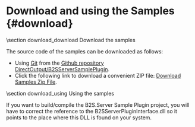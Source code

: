 ﻿Download and using the Samples {#download}
================================

\section download_download Download the samples

The source code of the samples can be downloaded as follows:

- Using <a href="http://en.wikipedia.org/wiki/Git_%28software%29">Git</a> from the <a target="_blank" href="https://github.com/DirectOutput/B2SServerSamplePlugin">Github repository DirectOutput/B2SServerSamplePlugin</a>. 
- Click the following link to download a convenient ZIP file: <a href="https://github.com/DirectOutput/B2SServerSamplePlugin/archive/master.zip">Download Samples Zip File</a>.

\section download_using Using the samples

If you want to build/compile the B2S.Server Sample Plugin project, you will have to correct the reference to the B2SServerPluginInterface.dll so it points to the place where this DLL is found on your system.